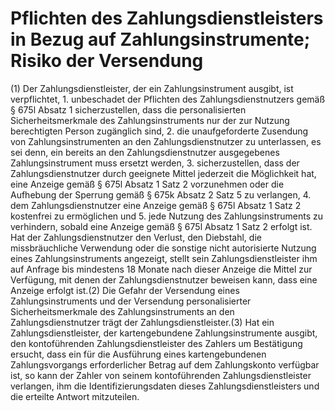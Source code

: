 # Pflichten des Zahlungsdienstleisters in Bezug auf Zahlungsinstrumente; Risiko der Versendung

(1) Der Zahlungsdienstleister, der ein Zahlungsinstrument ausgibt, ist verpflichtet,  1.
 unbeschadet der Pflichten des Zahlungsdienstnutzers gemäß § 675l Absatz 1 sicherzustellen, dass die personalisierten Sicherheitsmerkmale des Zahlungsinstruments nur der zur Nutzung berechtigten Person zugänglich sind,
 2.
 die unaufgeforderte Zusendung von Zahlungsinstrumenten an den Zahlungsdienstnutzer zu unterlassen, es sei denn, ein bereits an den Zahlungsdienstnutzer ausgegebenes Zahlungsinstrument muss ersetzt werden,
 3.
 sicherzustellen, dass der Zahlungsdienstnutzer durch geeignete Mittel jederzeit die Möglichkeit hat, eine Anzeige gemäß § 675l Absatz 1 Satz 2 vorzunehmen oder die Aufhebung der Sperrung gemäß § 675k Absatz 2 Satz 5 zu verlangen,
 4.
 dem Zahlungsdienstnutzer eine Anzeige gemäß § 675l Absatz 1 Satz 2 kostenfrei zu ermöglichen und
 5.
 jede Nutzung des Zahlungsinstruments zu verhindern, sobald eine Anzeige gemäß § 675l Absatz 1 Satz 2 erfolgt ist.
Hat der Zahlungsdienstnutzer den Verlust, den Diebstahl, die missbräuchliche Verwendung oder die sonstige nicht autorisierte Nutzung eines Zahlungsinstruments angezeigt, stellt sein Zahlungsdienstleister ihm auf Anfrage bis mindestens 18 Monate nach dieser Anzeige die Mittel zur Verfügung, mit denen der Zahlungsdienstnutzer beweisen kann, dass eine Anzeige erfolgt ist.(2) Die Gefahr der Versendung eines Zahlungsinstruments und der Versendung personalisierter Sicherheitsmerkmale des Zahlungsinstruments an den Zahlungsdienstnutzer trägt der Zahlungsdienstleister.(3) Hat ein Zahlungsdienstleister, der kartengebundene Zahlungsinstrumente ausgibt, den kontoführenden Zahlungsdienstleister des Zahlers um Bestätigung ersucht, dass ein für die Ausführung eines kartengebundenen Zahlungsvorgangs erforderlicher Betrag auf dem Zahlungskonto verfügbar ist, so kann der Zahler von seinem kontoführenden Zahlungsdienstleister verlangen, ihm die Identifizierungsdaten dieses Zahlungsdienstleisters und die erteilte Antwort mitzuteilen. 

